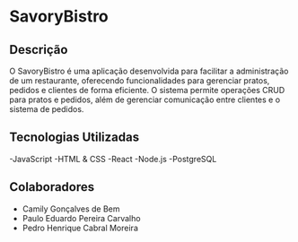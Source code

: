 # SavoryBistro
## Descrição
O SavoryBistro é uma aplicação desenvolvida para facilitar a administração de um restaurante, oferecendo funcionalidades para gerenciar pratos, pedidos e clientes de forma eficiente. O sistema permite operações CRUD para pratos e pedidos, além de gerenciar comunicação entre clientes e o sistema de pedidos.
## Tecnologias Utilizadas
-JavaScript
-HTML & CSS
-React
-Node.js
-PostgreSQL
## Colaboradores
- Camily Gonçalves de Bem
- Paulo Eduardo Pereira Carvalho
- Pedro Henrique Cabral Moreira
